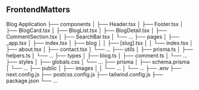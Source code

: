 ## FrontendMatters

Blog Application
├── components
│ ├── Header.tsx
│ ├── Footer.tsx
│ ├── BlogCard.tsx
│ ├── BlogList.tsx
│ ├── BlogDetail.tsx
│ ├── CommentSection.tsx
│ ├── SearchBar.tsx
│ └── ...
├── pages
│ ├── \_app.tsx
│ ├── index.tsx
│ ├── blog
│ │ ├── [slug].tsx
│ │ └── index.tsx
│ ├── about.tsx
│ ├── contact.tsx
│ └── ...
├── utils
│ ├── prisma.ts
│ ├── helpers.ts
│ └── ...
├── types
│ ├── blog.ts
│ ├── comment.ts
│ └── ...
├── styles
│ ├── globals.css
│ └── ...
├── prisma
│ ├── schema.prisma
│ └── ...
├── public
│ ├── images
│ │ └── ...
│ └── ...
├── .env
├── next.config.js
├── postcss.config.js
├── tailwind.config.js
├── package.json
└── ...
